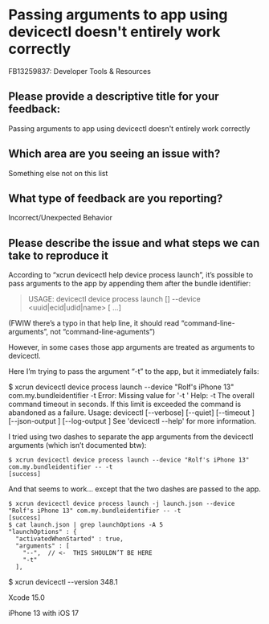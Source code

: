 # Passing arguments to app using devicectl doesn't entirely work correctly

FB13259837: Developer Tools & Resources

## Please provide a descriptive title for your feedback:

Passing arguments to app using devicectl doesn't entirely work correctly

## Which area are you seeing an issue with?

Something else not on this list

## What type of feedback are you reporting?

Incorrect/Unexpected Behavior

## Please describe the issue and what steps we can take to reproduce it

According to “xcrun devicectl help device process launch”, it’s possible to pass arguments to the app by appending them after the bundle identifier:

> USAGE: devicectl device process launch [<options>] --device <uuid|ecid|udid|name> <bundle-identifier-or-path> [<command-line-aguments> ...]

(FWIW there’s a typo in that help line, it should read “command-line-arguments”, not “command-line-aguments”)

However, in some cases those app arguments are treated as arguments to devicectl.

Here I’m trying to pass the argument “-t” to the app, but it immediately fails:

  $ xcrun devicectl device process launch --device "Rolf's iPhone 13" com.my.bundleidentifier -t
  Error: Missing value for '-t <seconds>'
  Help:  -t <seconds>  The overall command timeout in seconds. If this limit is exceeded the command is abandoned as a failure.
  Usage: devicectl [--verbose] [--quiet] [--timeout <seconds>] [--json-output <path>] [--log-output <path>] <subcommand>
    See 'devicectl --help' for more information.

I tried using two dashes to separate the app arguments from the devicectl arguments (which isn’t documented btw):

    $ xcrun devicectl device process launch --device "Rolf's iPhone 13" com.my.bundleidentifier -- -t
    [success]

And that seems to work… except that the two dashes are passed to the app.

    $ xcrun devicectl device process launch -j launch.json --device "Rolf's iPhone 13" com.my.bundleidentifier -- -t
    [success]
    $ cat launch.json | grep launchOptions -A 5
    "launchOptions" : {
      "activatedWhenStarted" : true,
      "arguments" : [
        "--",  // <-  THIS SHOULDN’T BE HERE
        "-t"
      ],

$ xcrun devicectl --version
348.1

Xcode 15.0

iPhone 13 with iOS 17

